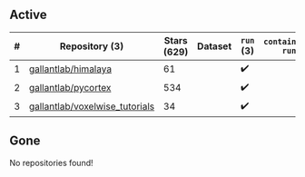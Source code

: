 ## Active
| # | Repository (3) | Stars (629) | Dataset | `run` (3) | `containers-run` |
| --- | --- | --- | --- | --- | --- |
| 1 | [gallantlab/himalaya](https://github.com/gallantlab/himalaya) | 61 |  | :heavy_check_mark: |  |
| 2 | [gallantlab/pycortex](https://github.com/gallantlab/pycortex) | 534 |  | :heavy_check_mark: |  |
| 3 | [gallantlab/voxelwise_tutorials](https://github.com/gallantlab/voxelwise_tutorials) | 34 |  | :heavy_check_mark: |  |

## Gone
No repositories found!

